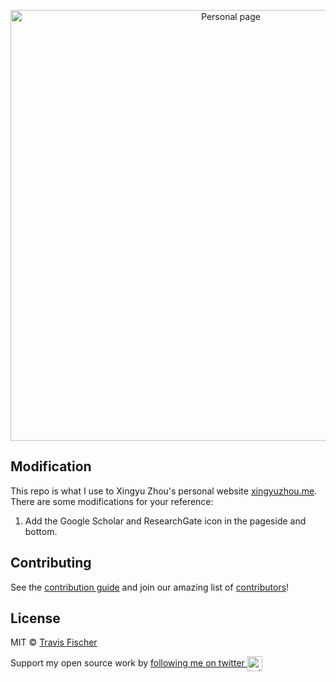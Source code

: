 <p align="center">
  <a href="https://xingyuzhou.me">
    <img alt="Personal page" src="https://github.com/xingyuzhouphd/Cloud/blob/8f5de0ff348fafba535deeee402ef4b675ff989b/website.png" width="689">
  </a>
</p>


## Modification

This repo is what I use to Xingyu Zhou's personal website [xingyuzhou.me](https://xingyuzhou.me). There are some modifications for your reference:

1. Add the Google Scholar and ResearchGate icon in the pageside and bottom.


## Contributing

See the [contribution guide](contributing.md) and join our amazing list of [contributors](https://github.com/transitive-bullshit/nextjs-notion-starter-kit/graphs/contributors)!

## License

MIT © [Travis Fischer](https://transitivebullsh.it)

Support my open source work by <a href="https://twitter.com/transitive_bs">following me on twitter <img src="https://storage.googleapis.com/saasify-assets/twitter-logo.svg" alt="twitter" height="24px" align="center"></a>
